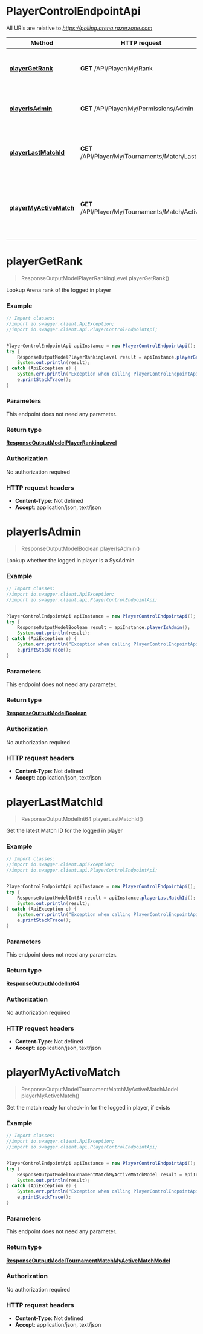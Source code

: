 # PlayerControlEndpointApi

All URIs are relative to *https://polling.arena.razerzone.com*

Method | HTTP request | Description
------------- | ------------- | -------------
[**playerGetRank**](PlayerControlEndpointApi.md#playerGetRank) | **GET** /API/Player/My/Rank | Lookup Arena rank of the logged in player
[**playerIsAdmin**](PlayerControlEndpointApi.md#playerIsAdmin) | **GET** /API/Player/My/Permissions/Admin | Lookup whether the logged in player is a SysAdmin
[**playerLastMatchId**](PlayerControlEndpointApi.md#playerLastMatchId) | **GET** /API/Player/My/Tournaments/Match/LastId | Get the latest Match ID for the logged in player
[**playerMyActiveMatch**](PlayerControlEndpointApi.md#playerMyActiveMatch) | **GET** /API/Player/My/Tournaments/Match/Active | Get the match ready for check-in for the logged in player, if exists


<a name="playerGetRank"></a>
# **playerGetRank**
> ResponseOutputModelPlayerRankingLevel playerGetRank()

Lookup Arena rank of the logged in player

### Example
```java
// Import classes:
//import io.swagger.client.ApiException;
//import io.swagger.client.api.PlayerControlEndpointApi;


PlayerControlEndpointApi apiInstance = new PlayerControlEndpointApi();
try {
    ResponseOutputModelPlayerRankingLevel result = apiInstance.playerGetRank();
    System.out.println(result);
} catch (ApiException e) {
    System.err.println("Exception when calling PlayerControlEndpointApi#playerGetRank");
    e.printStackTrace();
}
```

### Parameters
This endpoint does not need any parameter.

### Return type

[**ResponseOutputModelPlayerRankingLevel**](ResponseOutputModelPlayerRankingLevel.md)

### Authorization

No authorization required

### HTTP request headers

 - **Content-Type**: Not defined
 - **Accept**: application/json, text/json

<a name="playerIsAdmin"></a>
# **playerIsAdmin**
> ResponseOutputModelBoolean playerIsAdmin()

Lookup whether the logged in player is a SysAdmin

### Example
```java
// Import classes:
//import io.swagger.client.ApiException;
//import io.swagger.client.api.PlayerControlEndpointApi;


PlayerControlEndpointApi apiInstance = new PlayerControlEndpointApi();
try {
    ResponseOutputModelBoolean result = apiInstance.playerIsAdmin();
    System.out.println(result);
} catch (ApiException e) {
    System.err.println("Exception when calling PlayerControlEndpointApi#playerIsAdmin");
    e.printStackTrace();
}
```

### Parameters
This endpoint does not need any parameter.

### Return type

[**ResponseOutputModelBoolean**](ResponseOutputModelBoolean.md)

### Authorization

No authorization required

### HTTP request headers

 - **Content-Type**: Not defined
 - **Accept**: application/json, text/json

<a name="playerLastMatchId"></a>
# **playerLastMatchId**
> ResponseOutputModelInt64 playerLastMatchId()

Get the latest Match ID for the logged in player

### Example
```java
// Import classes:
//import io.swagger.client.ApiException;
//import io.swagger.client.api.PlayerControlEndpointApi;


PlayerControlEndpointApi apiInstance = new PlayerControlEndpointApi();
try {
    ResponseOutputModelInt64 result = apiInstance.playerLastMatchId();
    System.out.println(result);
} catch (ApiException e) {
    System.err.println("Exception when calling PlayerControlEndpointApi#playerLastMatchId");
    e.printStackTrace();
}
```

### Parameters
This endpoint does not need any parameter.

### Return type

[**ResponseOutputModelInt64**](ResponseOutputModelInt64.md)

### Authorization

No authorization required

### HTTP request headers

 - **Content-Type**: Not defined
 - **Accept**: application/json, text/json

<a name="playerMyActiveMatch"></a>
# **playerMyActiveMatch**
> ResponseOutputModelTournamentMatchMyActiveMatchModel playerMyActiveMatch()

Get the match ready for check-in for the logged in player, if exists

### Example
```java
// Import classes:
//import io.swagger.client.ApiException;
//import io.swagger.client.api.PlayerControlEndpointApi;


PlayerControlEndpointApi apiInstance = new PlayerControlEndpointApi();
try {
    ResponseOutputModelTournamentMatchMyActiveMatchModel result = apiInstance.playerMyActiveMatch();
    System.out.println(result);
} catch (ApiException e) {
    System.err.println("Exception when calling PlayerControlEndpointApi#playerMyActiveMatch");
    e.printStackTrace();
}
```

### Parameters
This endpoint does not need any parameter.

### Return type

[**ResponseOutputModelTournamentMatchMyActiveMatchModel**](ResponseOutputModelTournamentMatchMyActiveMatchModel.md)

### Authorization

No authorization required

### HTTP request headers

 - **Content-Type**: Not defined
 - **Accept**: application/json, text/json

